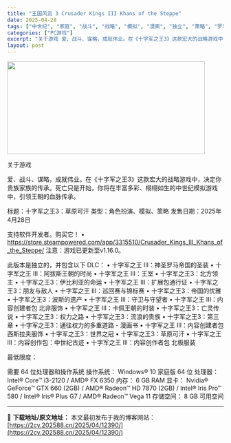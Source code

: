 ```yaml
---
title: "王国风云 3 Crusader Kings III Khans of the Steppe"
date: 2025-04-28
tags: ["中世纪", "家庭", "战斗", "战略", "模拟", "漫画", "独立", "策略", "罗马", "角色"]
categories: ["PC游戏"]
excerpt: "关于游戏 爱、战斗、谋略，成就伟业。在《十字军之王3》这款宏大的战略游戏中，决定你贵族家族的传承。死亡只是开始，你将在丰富多彩、栩栩如生的中世纪模拟游戏中，引领王朝的血脉传承。 标题：十字军之王3：草原可汗 类型：角色扮演、模拟、策略 发售日期：2025年4月28日 支持软件开发者。购买它！ • h&hellip;"
layout: post
---
```


<img class="aligncenter size-full wp-image-12391" src="https://2cy.202588.cn/wp-content/uploads/2025/04/2025042813220690.webp" alt="" width="460" height="215" />

关于游戏

爱、战斗、谋略，成就伟业。在《十字军之王3》这款宏大的战略游戏中，决定你贵族家族的传承。死亡只是开始，你将在丰富多彩、栩栩如生的中世纪模拟游戏中，引领王朝的血脉传承。

标题：十字军之王3：草原可汗
类型：角色扮演、模拟、策略
发售日期：2025年4月28日

支持软件开发者。购买它！
• https://store.steampowered.com/app/3315510/Crusader_Kings_III_Khans_of_the_Steppe/
注意：游戏已更新至v1.16.0。

此版本是独立的，并包含以下 DLC：
• 十字军之王 III：神圣罗马帝国的圣装
• 十字军之王 III：阿拔斯王朝的时尚
• 十字军之王 III：王室
• 十字军之王3：北方领主
• 十字军之王3：伊比利亚的命运
• 十字军之王 III：扩展包通行证
• 十字军之王3：朋友与敌人
• 十字军之王 III：巡回赛与锦标赛
• 十字军之王3：帝国的优雅
• 十字军之王3：波斯的遗产
• 十字军之王 III：守卫与守望者
• 十字军之王 III：内容创建者包 北非服饰
• 十字军之王 III：卡佩王朝的时装
• 十字军之王3：亡灵传说
• 十字军之王3：权力之路
• 十字军之王3：流浪的贵族
• 十字军之王3：第三章
• 十字军之王3：通往权力的多重道路 - 漫画书
• 十字军之王 III：内容创建者包 西斯拉夫服饰
• 十字军之王3：世界之冠
• 十字军之王3：草原可汗
• 十字军之王 III：内容创作包：中世纪古迹
• 十字军之王 III：内容创作者包 北极服装

最低限度：

需要 64 位处理器和操作系统
操作系统： Windows® 10 家庭版 64 位
处理器： Intel® Core™ i3-2120 / AMD® FX 6350
内存： 6 GB RAM
显卡： Nvidia® GeForce™ GTX 660 (2GB) / AMD® Radeon™ HD 7870 (2GB) / Intel® Iris Pro™ 580 / Intel® Iris® Plus G7 / AMD® Radeon™ Vega 11
存储空间： 8 GB 可用空间

---
📖 **下载地址/原文地址：** 本文最初发布于我的博客网站：[https://2cy.202588.cn/2025/04/12390/](https://2cy.202588.cn/2025/04/12390/)
